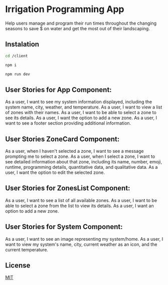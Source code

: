 # Irrigation Programming App

Help users manage and program their run times throughout the changing seasons to save $ on water and get the most out of their landscaping. 

## Instalation

```bash
cd /client
```

```bash
npm i
```

```bash
npm run dev
```

## User Stories for App Component:

As a user, I want to see my system information displayed, including the system name, city, weather, and temperature.
As a user, I want to view a list of zones with their names.
As a user, I want to be able to select a zone to see its details.
As a user, I want the option to add a new zone.
As a user, I want to see a footer section providing additional information.

## User Stories ZoneCard Component:

As a user, when I haven't selected a zone, I want to see a message prompting me to select a zone.
As a user, when I select a zone, I want to see detailed information about that zone, including its name, number, emoji, runtime, programming details, quantitative data, and qualitative data.
As a user, I want the option to edit the selected zone.

## User Stories for ZonesList Component:

As a user, I want to see a list of all available zones.
As a user, I want to be able to select a zone from the list to view its details.
As a user, I want an option to add a new zone.

## User Stories for System Component:

As a user, I want to see an image representing my system/home.
As a user, I want to view my system's name, city, current weather as an icon, and the current temperature.

## License

[MIT](https://choosealicense.com/licenses/mit/)